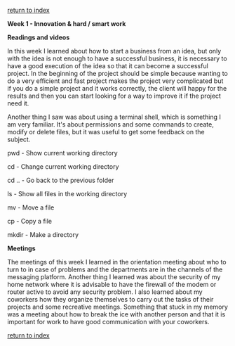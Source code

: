 [return to index](index.md)

**Week 1 - Innovation & hard / smart work**

**Readings and videos**

In this week I learned about how to start a business from an idea, but only with the idea is not enough to have a successful business, it is necessary to have a good execution of the idea so that it can become a successful project. In the beginning of the project should be simple because wanting to do a very efficient and fast project makes the project very complicated but if you do a simple project and it works correctly, the client will happy for the results and then you can start looking for a way to improve it if the project need it.

Another thing I saw was about using a terminal shell, which is something I am very familiar. It's about permissions and some commands to create, modify or delete files, but it was useful to get some feedback on the subject.

pwd - Show current working directory

cd - Change current working directory

cd .. - Go back to the previous folder

ls - Show all files in the working directory

mv - Move a file

cp - Copy a file

mkdir - Make a directory

**Meetings**

The meetings of this week I learned in the orientation meeting about who to turn to in case of problems and the departments are in the channels of the messaging platform. Another thing I learned was about the security of my home network where it is advisable to have the firewall of the modem or router active to avoid any security problem. I also learned about my coworkers how they organize themselves to carry out the tasks of their projects and some recreative meetings. Something that stuck in my memory was a meeting about how to break the ice with another person and that it is important for work to have good communication with your coworkers.

[return to index](index.md)
